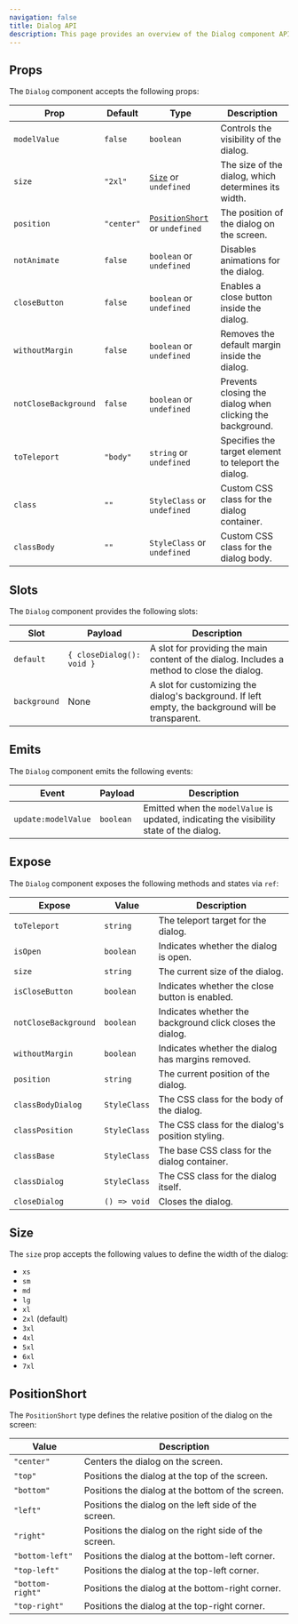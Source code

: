 ```yaml
---
navigation: false
title: Dialog API
description: This page provides an overview of the Dialog component API, detailing its props, emits, slots, and exposed methods/states.
---
```


## Props

The `Dialog` component accepts the following props:

| Prop                 | Default       | Type                     | Description                                                                                      |
|----------------------|---------------|--------------------------|--------------------------------------------------------------------------------------------------|
| `modelValue`         | `false`       | `boolean`                | Controls the visibility of the dialog.                                                          |
| `size`               | `"2xl"`       | [`Size`](#size) or `undefined` | The size of the dialog, which determines its width.                                              |
| `position`           | `"center"`    | [`PositionShort`](#positionshort) or `undefined` | The position of the dialog on the screen.                                                      |
| `notAnimate`         | `false`       | `boolean` or `undefined` | Disables animations for the dialog.                                                             |
| `closeButton`        | `false`       | `boolean` or `undefined` | Enables a close button inside the dialog.                                                       |
| `withoutMargin`      | `false`       | `boolean` or `undefined` | Removes the default margin inside the dialog.                                                   |
| `notCloseBackground` | `false`       | `boolean` or `undefined` | Prevents closing the dialog when clicking the background.                                        |
| `toTeleport`         | `"body"`      | `string` or `undefined`  | Specifies the target element to teleport the dialog.                                            |
| `class`              | `""`          | `StyleClass` or `undefined` | Custom CSS class for the dialog container.                                                      |
| `classBody`          | `""`          | `StyleClass` or `undefined` | Custom CSS class for the dialog body.                                                           |

## Slots

The `Dialog` component provides the following slots:

| Slot          | Payload                  | Description                                                                                   |
|---------------|--------------------------|-----------------------------------------------------------------------------------------------|
| `default`     | `{ closeDialog(): void }` | A slot for providing the main content of the dialog. Includes a method to close the dialog.   |
| `background`  | None                     | A slot for customizing the dialog's background. If left empty, the background will be transparent. |

## Emits

The `Dialog` component emits the following events:

| Event             | Payload    | Description                                                                               |
|-------------------|------------|-------------------------------------------------------------------------------------------|
| `update:modelValue` | `boolean` | Emitted when the `modelValue` is updated, indicating the visibility state of the dialog.  |

## Expose

The `Dialog` component exposes the following methods and states via `ref`:

| Expose              | Value                                    | Description                                                            |
|---------------------|------------------------------------------|------------------------------------------------------------------------|
| `toTeleport`        | `string`                                | The teleport target for the dialog.                                   |
| `isOpen`            | `boolean`                               | Indicates whether the dialog is open.                                 |
| `size`              | `string`                                | The current size of the dialog.                                       |
| `isCloseButton`     | `boolean`                               | Indicates whether the close button is enabled.                        |
| `notCloseBackground`| `boolean`                               | Indicates whether the background click closes the dialog.             |
| `withoutMargin`     | `boolean`                               | Indicates whether the dialog has margins removed.                     |
| `position`          | `string`                                | The current position of the dialog.                                   |
| `classBodyDialog`   | `StyleClass`                            | The CSS class for the body of the dialog.                             |
| `classPosition`     | `StyleClass`                            | The CSS class for the dialog's position styling.                      |
| `classBase`         | `StyleClass`                            | The base CSS class for the dialog container.                          |
| `classDialog`       | `StyleClass`                            | The CSS class for the dialog itself.                                  |
| `closeDialog`       | `() => void`                            | Closes the dialog.                                                    |

## Size

The `size` prop accepts the following values to define the width of the dialog:

- `xs`
- `sm`
- `md`
- `lg`
- `xl`
- `2xl` (default)
- `3xl`
- `4xl`
- `5xl`
- `6xl`
- `7xl`

## PositionShort

The `PositionShort` type defines the relative position of the dialog on the screen:

| Value            | Description                                           |
|------------------|-------------------------------------------------------|
| `"center"`       | Centers the dialog on the screen.                     |
| `"top"`          | Positions the dialog at the top of the screen.        |
| `"bottom"`       | Positions the dialog at the bottom of the screen.     |
| `"left"`         | Positions the dialog on the left side of the screen.  |
| `"right"`        | Positions the dialog on the right side of the screen. |
| `"bottom-left"`  | Positions the dialog at the bottom-left corner.       |
| `"top-left"`     | Positions the dialog at the top-left corner.          |
| `"bottom-right"` | Positions the dialog at the bottom-right corner.      |
| `"top-right"`    | Positions the dialog at the top-right corner.         |